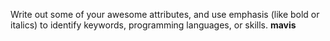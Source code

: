 Write out some of your awesome attributes, and use emphasis (like bold or italics) to identify keywords, programming languages, or skills. 
**mavis**
